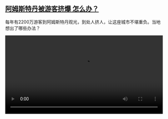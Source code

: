 <!--1726843623000-->
[阿姆斯特丹被游客挤爆 怎么办？](https://www.dw.com/zh/%E9%98%BF%E5%A7%86%E6%96%AF%E7%89%B9%E4%B8%B9%E8%A2%AB%E6%B8%B8%E5%AE%A2%E6%8C%A4%E7%88%86%20%E6%80%8E%E4%B9%88%E5%8A%9E%EF%BC%9F/a-70240895)
------

<p>每年有2200万游客到阿姆斯特丹观光，到处人挤人，让这座城市不堪重负。当地想出了哪些办法？</small></p><video src="https://tvdownloaddw-a.akamaihd.net/Events/mp4/vdt_zh/2024/dwvgchi240917_amsterdam_01smw_AVC_1280x720.mp4" controls style="width:100%"></video>
